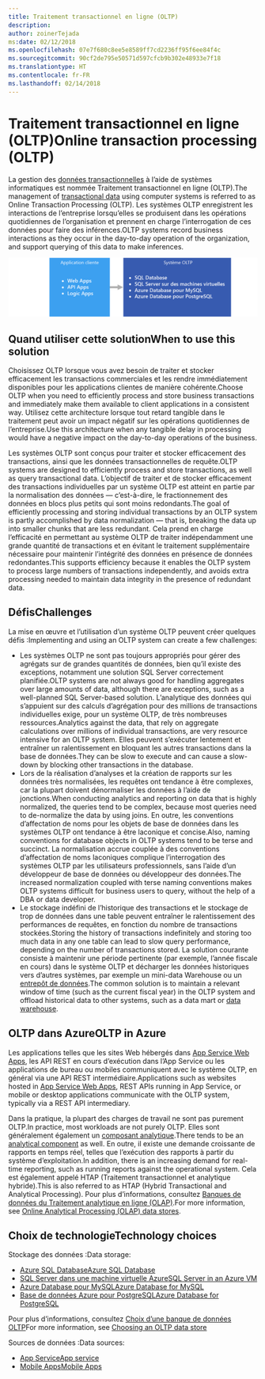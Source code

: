 ```yaml
---
title: Traitement transactionnel en ligne (OLTP)
description: 
author: zoinerTejada
ms:date: 02/12/2018
ms.openlocfilehash: 07e7f680c8ee5e8589ff7cd2236ff95f6ee84f4c
ms.sourcegitcommit: 90cf2de795e50571d597cfcb9b302e48933e7f18
ms.translationtype: HT
ms.contentlocale: fr-FR
ms.lasthandoff: 02/14/2018
---
```

# <a name="online-transaction-processing-oltp"></a><span data-ttu-id="73064-102">Traitement transactionnel en ligne (OLTP)</span><span class="sxs-lookup"><span data-stu-id="73064-102">Online transaction processing (OLTP)</span></span>

<span data-ttu-id="73064-103">La gestion des [données transactionnelles](../concepts/transactional-data.md) à l’aide de systèmes informatiques est nommée Traitement transactionnel en ligne (OLTP).</span><span class="sxs-lookup"><span data-stu-id="73064-103">The management of [transactional data](../concepts/transactional-data.md) using computer systems is referred to as Online Transaction Processing (OLTP).</span></span> <span data-ttu-id="73064-104">Les systèmes OLTP enregistrent les interactions de l’entreprise lorsqu’elles se produisent dans les opérations quotidiennes de l’organisation et prennent en charge l’interrogation de ces données pour faire des inférences.</span><span class="sxs-lookup"><span data-stu-id="73064-104">OLTP systems record business interactions as they occur in the day-to-day operation of the organization, and support querying of this data to make inferences.</span></span>

![OLTP dans Azure](./images/oltp-data-pipeline.png)

## <a name="when-to-use-this-solution"></a><span data-ttu-id="73064-106">Quand utiliser cette solution</span><span class="sxs-lookup"><span data-stu-id="73064-106">When to use this solution</span></span>

<span data-ttu-id="73064-107">Choisissez OLTP lorsque vous avez besoin de traiter et stocker efficacement les transactions commerciales et les rendre immédiatement disponibles pour les applications clientes de manière cohérente.</span><span class="sxs-lookup"><span data-stu-id="73064-107">Choose OLTP when you need to efficiently process and store business transactions and immediately make them available to client applications in a consistent way.</span></span> <span data-ttu-id="73064-108">Utilisez cette architecture lorsque tout retard tangible dans le traitement peut avoir un impact négatif sur les opérations quotidiennes de l’entreprise.</span><span class="sxs-lookup"><span data-stu-id="73064-108">Use this architecture when any tangible delay in processing would have a negative impact on the day-to-day operations of the business.</span></span>

<span data-ttu-id="73064-109">Les systèmes OLTP sont conçus pour traiter et stocker efficacement des transactions, ainsi que les données transactionnelles de requête.</span><span class="sxs-lookup"><span data-stu-id="73064-109">OLTP systems are designed to efficiently process and store transactions, as well as query transactional data.</span></span> <span data-ttu-id="73064-110">L’objectif de traiter et de stocker efficacement des transactions individuelles par un système OLTP est atteint en partie par la normalisation des données &mdash; c’est-à-dire, le fractionnement des données en blocs plus petits qui sont moins redondants.</span><span class="sxs-lookup"><span data-stu-id="73064-110">The goal of efficiently processing and storing individual transactions by an OLTP system is partly accomplished by data normalization &mdash; that is, breaking the data up into smaller chunks that are less redundant.</span></span> <span data-ttu-id="73064-111">Cela prend en charge l’efficacité en permettant au système OLTP de traiter indépendamment une grande quantité de transactions et en évitant le traitement supplémentaire nécessaire pour maintenir l’intégrité des données en présence de données redondantes.</span><span class="sxs-lookup"><span data-stu-id="73064-111">This supports efficiency because it enables the OLTP system to process large numbers of transactions independently, and avoids extra processing needed to maintain data integrity in the presence of redundant data.</span></span>

## <a name="challenges"></a><span data-ttu-id="73064-112">Défis</span><span class="sxs-lookup"><span data-stu-id="73064-112">Challenges</span></span>
<span data-ttu-id="73064-113">La mise en œuvre et l’utilisation d’un système OLTP peuvent créer quelques défis :</span><span class="sxs-lookup"><span data-stu-id="73064-113">Implementing and using an OLTP system can create a few challenges:</span></span>

- <span data-ttu-id="73064-114">Les systèmes OLTP ne sont pas toujours appropriés pour gérer des agrégats sur de grandes quantités de données, bien qu’il existe des exceptions, notamment une solution SQL Server correctement planifiée.</span><span class="sxs-lookup"><span data-stu-id="73064-114">OLTP systems are not always good for handling aggregates over large amounts of data, although there are exceptions, such as a well-planned SQL Server-based solution.</span></span> <span data-ttu-id="73064-115">L’analytique des données qui s’appuient sur des calculs d’agrégation pour des millions de transactions individuelles exige, pour un système OLTP, de très nombreuses ressources.</span><span class="sxs-lookup"><span data-stu-id="73064-115">Analytics against the data, that rely on aggregate calculations over millions of individual transactions, are very resource intensive for an OLTP system.</span></span> <span data-ttu-id="73064-116">Elles peuvent s’exécuter lentement et entraîner un ralentissement en bloquant les autres transactions dans la base de données.</span><span class="sxs-lookup"><span data-stu-id="73064-116">They can be slow to execute and can cause a slow-down by blocking other transactions in the database.</span></span>
- <span data-ttu-id="73064-117">Lors de la réalisation d’analyses et la création de rapports sur les données très normalisées, les requêtes ont tendance à être complexes, car la plupart doivent dénormaliser les données à l’aide de jonctions.</span><span class="sxs-lookup"><span data-stu-id="73064-117">When conducting analytics and reporting on data that is highly normalized, the queries tend to be complex, because most queries need to de-normalize the data by using joins.</span></span> <span data-ttu-id="73064-118">En outre, les conventions d’affectation de noms pour les objets de base de données dans les systèmes OLTP ont tendance à être laconique et concise.</span><span class="sxs-lookup"><span data-stu-id="73064-118">Also, naming conventions for database objects in OLTP systems tend to be terse and succinct.</span></span> <span data-ttu-id="73064-119">La normalisation accrue couplée à des conventions d’affectation de noms laconiques complique l’interrogation des systèmes OLTP par les utilisateurs professionnels, sans l’aide d’un développeur de base de données ou développeur des données.</span><span class="sxs-lookup"><span data-stu-id="73064-119">The increased normalization coupled with terse naming conventions makes OLTP systems difficult for business users to query, without the help of a DBA or data developer.</span></span>
- <span data-ttu-id="73064-120">Le stockage indéfini de l’historique des transactions et le stockage de trop de données dans une table peuvent entraîner le ralentissement des performances de requêtes, en fonction du nombre de transactions stockées.</span><span class="sxs-lookup"><span data-stu-id="73064-120">Storing the history of transactions indefinitely and storing too much data in any one table can lead to slow query performance, depending on the number of transactions stored.</span></span> <span data-ttu-id="73064-121">La solution courante consiste à maintenir une période pertinente (par exemple, l’année fiscale en cours) dans le système OLTP et décharger les données historiques vers d’autres systèmes, par exemple un mini-data Warehouse ou un [entrepôt de données](../technology-choices/data-warehouses.md).</span><span class="sxs-lookup"><span data-stu-id="73064-121">The common solution is to maintain a relevant window of time (such as the current fiscal year) in the OLTP system and offload historical data to other systems, such as a data mart or [data warehouse](../technology-choices/data-warehouses.md).</span></span>

## <a name="oltp-in-azure"></a><span data-ttu-id="73064-122">OLTP dans Azure</span><span class="sxs-lookup"><span data-stu-id="73064-122">OLTP in Azure</span></span>

<span data-ttu-id="73064-123">Les applications telles que les sites Web hébergés dans [App Service Web Apps](/azure/app-service/app-service-web-overview), les API REST en cours d’exécution dans l’App Service ou les applications de bureau ou mobiles communiquent avec le système OLTP, en général via une API REST intermédiaire.</span><span class="sxs-lookup"><span data-stu-id="73064-123">Applications such as websites hosted in [App Service Web Apps](/azure/app-service/app-service-web-overview), REST APIs running in App Service, or mobile or desktop applications communicate with the OLTP system, typically via a REST API intermediary.</span></span>

<span data-ttu-id="73064-124">Dans la pratique, la plupart des charges de travail ne sont pas purement OLTP.</span><span class="sxs-lookup"><span data-stu-id="73064-124">In practice, most workloads are not purely OLTP.</span></span> <span data-ttu-id="73064-125">Elles sont généralement également un [composant analytique](../scenarios/online-analytical-processing.md).</span><span class="sxs-lookup"><span data-stu-id="73064-125">There tends to be an [analytical component](../scenarios/online-analytical-processing.md) as well.</span></span> <span data-ttu-id="73064-126">En outre, il existe une demande croissante de rapports en temps réel, telles que l’exécution des rapports à partir du système d’exploitation.</span><span class="sxs-lookup"><span data-stu-id="73064-126">In addition, there is an increasing demand for real-time reporting, such as running reports against the operational system.</span></span> <span data-ttu-id="73064-127">Cela est également appelé HTAP (Traitement transactionnel et analytique hybride).</span><span class="sxs-lookup"><span data-stu-id="73064-127">This is also referred to as HTAP (Hybrid Transactional and Analytical Processing).</span></span> <span data-ttu-id="73064-128">Pour plus d’informations, consultez [Banques de données du Traitement analytique en ligne (OLAP)](../technology-choices/olap-data-stores.md).</span><span class="sxs-lookup"><span data-stu-id="73064-128">For more information, see [Online Analytical Processing (OLAP) data stores](../technology-choices/olap-data-stores.md).</span></span>

## <a name="technology-choices"></a><span data-ttu-id="73064-129">Choix de technologie</span><span class="sxs-lookup"><span data-stu-id="73064-129">Technology choices</span></span>

<span data-ttu-id="73064-130">Stockage des données :</span><span class="sxs-lookup"><span data-stu-id="73064-130">Data storage:</span></span>

- [<span data-ttu-id="73064-131">Azure SQL Database</span><span class="sxs-lookup"><span data-stu-id="73064-131">Azure SQL Database</span></span>](/azure/sql-database/)
- [<span data-ttu-id="73064-132">SQL Server dans une machine virtuelle Azure</span><span class="sxs-lookup"><span data-stu-id="73064-132">SQL Server in an Azure VM</span></span>](/azure/virtual-machines/windows/sql/virtual-machines-windows-sql-server-iaas-overview?toc=%2Fazure%2Fvirtual-machines%2Fwindows%2Ftoc.json)
- [<span data-ttu-id="73064-133">Azure Database pour MySQL</span><span class="sxs-lookup"><span data-stu-id="73064-133">Azure Database for MySQL</span></span>](/azure/mysql/)
- [<span data-ttu-id="73064-134">Base de données Azure pour PostgreSQL</span><span class="sxs-lookup"><span data-stu-id="73064-134">Azure Database for PostgreSQL</span></span>](/azure/postgresql/)

<span data-ttu-id="73064-135">Pour plus d’informations, consultez [Choix d’une banque de données OLTP](../technology-choices/oltp-data-stores.md)</span><span class="sxs-lookup"><span data-stu-id="73064-135">For more information, see [Choosing an OLTP data store](../technology-choices/oltp-data-stores.md)</span></span>

<span data-ttu-id="73064-136">Sources de données :</span><span class="sxs-lookup"><span data-stu-id="73064-136">Data sources:</span></span>

- [<span data-ttu-id="73064-137">App Service</span><span class="sxs-lookup"><span data-stu-id="73064-137">App service</span></span>](/azure/app-service/)
- [<span data-ttu-id="73064-138">Mobile Apps</span><span class="sxs-lookup"><span data-stu-id="73064-138">Mobile Apps</span></span>](/azure/app-service-mobile/)

